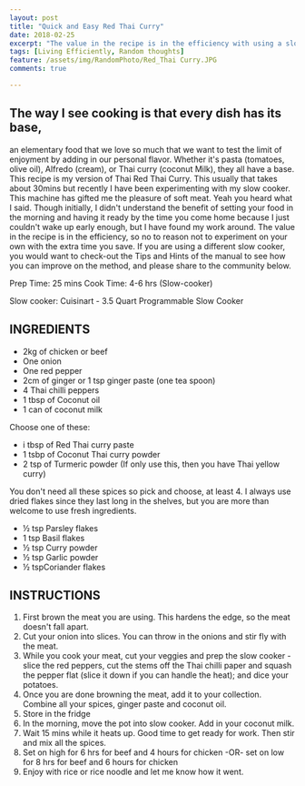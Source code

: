 ```yaml
---
layout: post
title: "Quick and Easy Red Thai Curry"
date: 2018-02-25
excerpt: "The value in the recipe is in the efficiency with using a slow cooker."
tags: [Living Efficiently, Random thoughts]
feature: /assets/img/RandomPhoto/Red_Thai Curry.JPG
comments: true

---
```


## The way I see cooking is that every dish has its base, 

an elementary food that we love so much that we want to test the limit of enjoyment by adding in our personal flavor. Whether it's pasta (tomatoes, olive oil), Alfredo (cream), or Thai curry (coconut Milk), they all have a base. This recipe is my version of Thai Red Thai Curry. This usually that takes about 30mins but recently I have been experimenting with my slow cooker. This machine has gifted me the pleasure of soft meat. Yeah you heard what I said. Though initially, I didn't understand the benefit of setting your food in the morning and having it ready by the time you come home because I just couldn't wake up early enough, but I have found my work around. The value in the recipe is in the efficiency, so no to reason not to experiment on your own with the extra time you save. If you are using a different slow cooker, you would want to check-out the Tips and Hints of the manual to see how you can improve on the method, and please share to the community below.


Prep Time: 25 mins 				Cook Time: 4-6 hrs (Slow-cooker)	

Slow cooker: Cuisinart - 3.5 Quart Programmable Slow Cooker


## INGREDIENTS

-	2kg of chicken or beef
-	One onion 
-	One red pepper
-	2cm of ginger or 1 tsp ginger paste (one tea spoon)
-	4 Thai chilli peppers
-	1 tbsp of Coconut oil
-	1 can of coconut milk 

Choose one of these:
-	i tbsp of Red Thai curry paste
-	1 tsbp of Coconut Thai curry powder
-	2 tsp of Turmeric powder (If only use this, then you have Thai yellow curry) 

You don't need all these spices so pick and choose, at least 4. I always use dried flakes since they last long in the shelves, but you are more than welcome to use fresh ingredients.  
-	½ tsp Parsley flakes
-	1 tsp Basil flakes
-	½ tsp Curry powder
-	½ tsp Garlic powder
-	½ tspCoriander flakes 

## INSTRUCTIONS
1.	First brown the meat you are using. This hardens the edge, so the meat doesn't fall apart. 
2.	Cut your onion into slices. You can throw in the onions and stir fly with the meat. 
3.	While you cook your meat, cut your veggies and prep the slow cooker - slice the red peppers, cut the stems off the Thai chilli paper and squash the pepper flat (slice it down if you can handle the heat); and dice your potatoes. 
4.	Once you are done browning the meat, add it to your collection. Combine all your spices, ginger paste and coconut oil. 
5.	Store in the fridge
6.	In the morning, move the pot into slow cooker. Add in your coconut milk. 
7.	Wait 15 mins while it heats up. Good time to get ready for work. Then stir and mix all the spices. 
8.	Set on high for 6 hrs for beef and 4 hours for chicken -OR- set on low for 8 hrs for beef and 6 hours for chicken
9.	Enjoy with rice or rice noodle and let me know how it went. 

